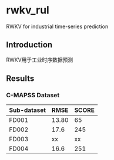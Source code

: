 # rwkv_rul
RWKV for industrial time-series prediction

## Introduction
RWKV用于工业时序数据预测

## Results

### C-MAPSS Dataset

| Sub-dataset | RMSE | SCORE |
|-------|-------|-------|
| FD001 | 13.80  | 65 |
| FD002 | 17.6 | 245 |
| FD003 | xx  | xx |
| FD004 | 16.6  | 251 |
